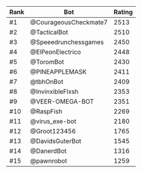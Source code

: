 Rank|Bot|Rating
---|---|---
#1|@CourageousCheckmate7|2513
#2|@TacticalBot|2510
#3|@Speeedrunchessgames|2450
#4|@ElPeonElectrico|2448
#5|@ToromBot|2430
#6|@PINEAPPLEMASK|2411
#7|@tbhOnBot|2409
#8|@InvinxibleFlxsh|2353
#9|@VEER-OMEGA-BOT|2351
#10|@RaspFish|2269
#11|@virus_exe-bot|2180
#12|@Groot123456|1765
#13|@DavidsGuterBot|1545
#14|@DanerdBot|1316
#15|@pawnrobot|1259
